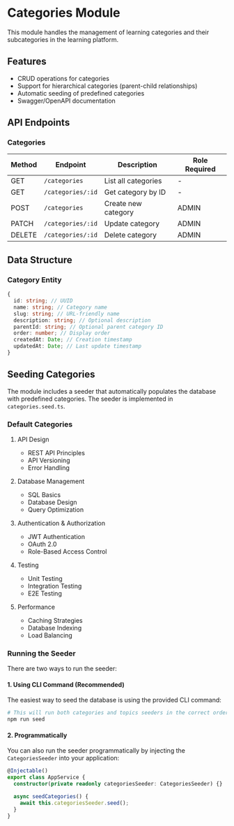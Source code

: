 # Categories Module

This module handles the management of learning categories and their subcategories in the learning platform.

## Features

- CRUD operations for categories
- Support for hierarchical categories (parent-child relationships)
- Automatic seeding of predefined categories
- Swagger/OpenAPI documentation

## API Endpoints

### Categories

| Method | Endpoint          | Description         | Role Required |
| ------ | ----------------- | ------------------- | ------------- |
| GET    | `/categories`     | List all categories | -             |
| GET    | `/categories/:id` | Get category by ID  | -             |
| POST   | `/categories`     | Create new category | ADMIN         |
| PATCH  | `/categories/:id` | Update category     | ADMIN         |
| DELETE | `/categories/:id` | Delete category     | ADMIN         |

## Data Structure

### Category Entity

```typescript
{
  id: string; // UUID
  name: string; // Category name
  slug: string; // URL-friendly name
  description: string; // Optional description
  parentId: string; // Optional parent category ID
  order: number; // Display order
  createdAt: Date; // Creation timestamp
  updatedAt: Date; // Last update timestamp
}
```

## Seeding Categories

The module includes a seeder that automatically populates the database with predefined categories. The seeder is implemented in `categories.seed.ts`.

### Default Categories

1. API Design

   - REST API Principles
   - API Versioning
   - Error Handling

2. Database Management

   - SQL Basics
   - Database Design
   - Query Optimization

3. Authentication & Authorization

   - JWT Authentication
   - OAuth 2.0
   - Role-Based Access Control

4. Testing

   - Unit Testing
   - Integration Testing
   - E2E Testing

5. Performance
   - Caching Strategies
   - Database Indexing
   - Load Balancing

### Running the Seeder

There are two ways to run the seeder:

#### 1. Using CLI Command (Recommended)

The easiest way to seed the database is using the provided CLI command:

```bash
# This will run both categories and topics seeders in the correct order
npm run seed
```

#### 2. Programmatically

You can also run the seeder programmatically by injecting the `CategoriesSeeder` into your application:

```typescript
@Injectable()
export class AppService {
  constructor(private readonly categoriesSeeder: CategoriesSeeder) {}

  async seedCategories() {
    await this.categoriesSeeder.seed();
  }
}
```
